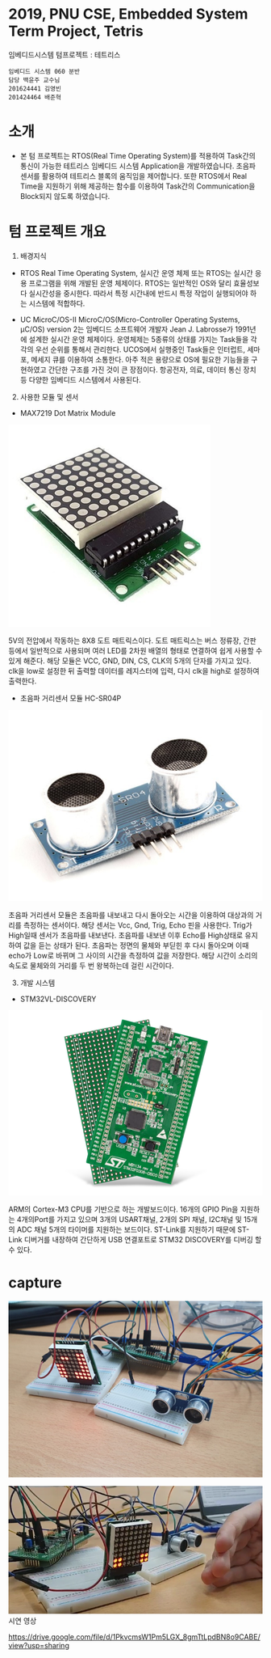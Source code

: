 # 2019, PNU CSE, Embedded System Term Project, Tetris

임베디드시스템 텀프로젝트 : 테트리스

    임베디드 시스템 060 분반 
    담당 백윤주 교수님
    201624441 김영빈 
    201424464 배준혁

# 소개

 * 본 텀 프로젝트는 RTOS(Real Time Operating System)를 적용하여 Task간의 통신이 가능한 테트리스 임베디드 시스템 Application을 개발하였습니다. 초음파 센서를 활용하여 테트리스 블록의 움직임을 제어합니다. 또한 RTOS에서 Real Time을 지원하기 위해 제공하는 함수를 이용하여 Task간의 Communication을 Block되지 않도록 하였습니다. 

# 텀 프로젝트 개요 
 
 1) 배경지식 
 * RTOS 
  Real Time Operating System, 실시간 운영 체제 또는 RTOS는 실시간 응용 프로그램을 위해 개발된 운영 체제이다. RTOS는 일반적인 OS와 달리 효율성보다 실시간성을 중시한다. 따라서 특정 시간내에 반드시 특정 작업이 실행되어야 하는 시스템에 적합하다.  
 
 * UC MicroC/OS-II 
 MicroC/OS(Micro-Controller Operating Systems, µC/OS) version 2는 임베디드 소프트웨어 개발자 Jean J. Labrosse가 1991년에 설계한 실시간 운영 체제이다.  운영체제는 5종류의 상태를 가지는 Task들을 각각의 우선 순위를 통해서 관리한다. UCOS에서 실행중인 Task들은 인터럽트, 세마포, 메세지 큐를 이용하여 소통한다. 아주 적은 용량으로 OS에 필요한 기능들을 구현하였고 간단한 구조를 가진 것이 큰 장점이다. 항공전자, 의료, 데이터 통신 장치 등 다양한 임베디드 시스템에서 사용된다. 
 

 2) 사용한 모듈 및 센서 

 * MAX7219 Dot Matrix Module  
 
 ![preview](https://github.com/BaeJuneHyuck/MicroC-OS-II_SimpleTetris/blob/master/capture/1.jpg?raw=true)
 
5V의 전압에서 작동하는 8X8 도트 매트릭스이다. 도트 매트릭스는 버스 정류장, 간판등에서 일반적으로 사용되며 여러 LED를 2차원 배열의 형태로 연결하여 쉽게 사용할 수 있게 해준다. 해당 모듈은 VCC, GND, DIN, CS, CLK의 5개의 단자를 가지고 있다. clk을 low로 설정한 뒤 출력할 데이터를 레지스터에 입력, 다시 clk을 high로 설정하여 출력한다. 
 

 * 초음파 거리센서 모듈 HC-SR04P 

 ![preview](https://github.com/BaeJuneHyuck/MicroC-OS-II_SimpleTetris/blob/master/capture/2.jpg?raw=true)
 
초음파 거리센서 모듈은 초음파를 내보내고 다시 돌아오는 시간을 이용하여 대상과의 거리를 측정하는 센서이다. 해당 센서는 Vcc, Gnd, Trig, Echo 핀을 사용한다. Trig가 High일때 센서가 초음파를 내보낸다. 초음파를 내보낸 이후 Echo를 High상태로 유지하여 값을 듣는 상태가 된다. 초음파는 정면의 물체와 부딛힌 후 다시 돌아오며 이때 echo가 Low로 바뀌며 그 사이의 시간을 측정하여 값을 저장한다. 해당 시간이 소리의 속도로 물체와의 거리를 두 번 왕복하는데 걸린 시간이다. 
 
 3) 개발 시스템
* STM32VL-DISCOVERY

 ![preview](https://github.com/BaeJuneHyuck/MicroC-OS-II_SimpleTetris/blob/master/capture/3.png?raw=true)
 
ARM의 Cortex-M3 CPU를 기반으로 하는 개발보드이다. 16개의 GPIO Pin을 지원하는 4개의Port를 가지고 있으며 3개의 USART채널, 2개의 SPI 채널, I2C채널 및 15개의 ADC 채널 5개의 타이머를 지원하는 보드이다. ST-Link를 지원하기 때문에 ST-Link 디버거를 내장하여 간단하게 USB 연결포트로 STM32 DISCOVERY를 디버깅 할 수 있다.

# capture


 ![preview](https://github.com/BaeJuneHyuck/MicroC-OS-II_SimpleTetris/blob/master/capture/4.png?raw=true)
 
 ![preview](https://github.com/BaeJuneHyuck/MicroC-OS-II_SimpleTetris/blob/master/capture/5.png?raw=true)
시연 영상

https://drive.google.com/file/d/1PkvcmsW1Pm5LGX_8gmTtLpdBN8o9CABE/view?usp=sharing 


